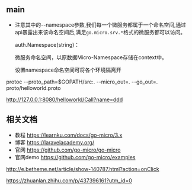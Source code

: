 ## main



- 注意其中的--namespace参数,我们每一个微服务都属于一个命名空间,通过api暴露出来该命名空间后,满足`go.micro.srv.*`格式的微服务都可以访问。

  auth.Namespace(string)：

  微服务命名空间，以原数据Micro-Namespace存储在context中。

  设置namespace命名空间可将各个环境隔离开



protoc --proto_path=$GOPATH/src:. --micro_out=. --go_out=. proto/helloworld.proto

http://127.0.0.1:8080/helloworld/Call?name=ddd



## 相关文档

- 教程  https://learnku.com/docs/go-micro/3.x
- 博客 https://laravelacademy.org/
- 官网 https://github.com/go-micro/go-micro
- 官网demo https://github.com/go-micro/examples





http://e.betheme.net/article/show-140787.html?action=onClick

https://zhuanlan.zhihu.com/p/437396161?utm_id=0

